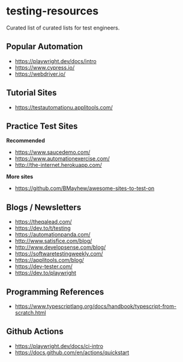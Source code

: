 # testing-resources

Curated list of curated lists for test engineers.

## Popular Automation

- https://playwright.dev/docs/intro
- https://www.cypress.io/
- https://webdriver.io/

## Tutorial Sites
- https://testautomationu.applitools.com/

## Practice Test Sites

**Recommended**
- https://www.saucedemo.com/
- https://www.automationexercise.com/
- http://the-internet.herokuapp.com/

**More sites**
- https://github.com/BMayhew/awesome-sites-to-test-on

## Blogs / Newsletters
- https://theqalead.com/
- https://dev.to/t/testing
- https://automationpanda.com/
- http://www.satisfice.com/blog/
- http://www.developsense.com/blog/
- https://softwaretestingweekly.com/
- https://applitools.com/blog/
- https://dev-tester.com/
- https://dev.to/playwright

## Programming References
- https://www.typescriptlang.org/docs/handbook/typescript-from-scratch.html

## Github Actions
- https://playwright.dev/docs/ci-intro
- https://docs.github.com/en/actions/quickstart
